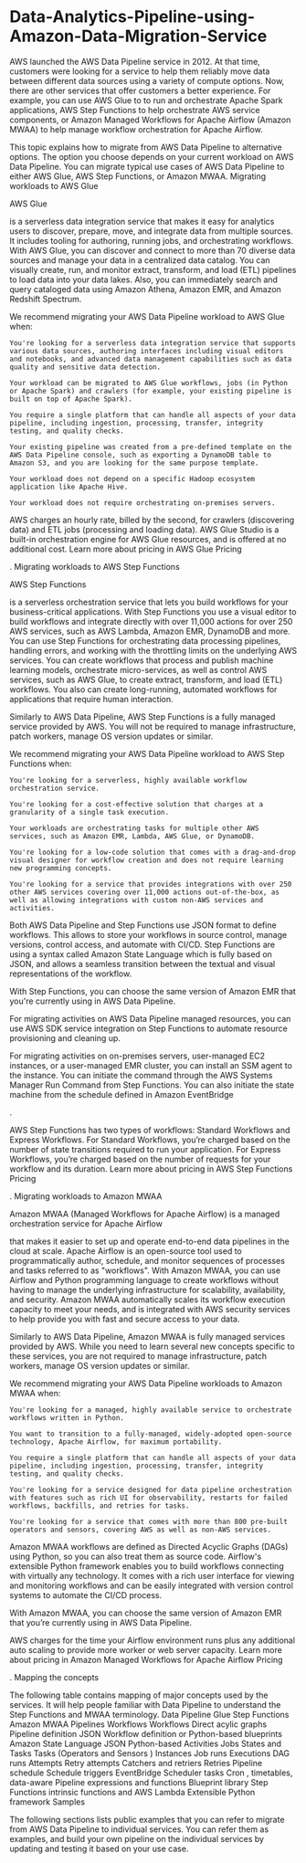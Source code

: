 # Data-Analytics-Pipeline-using-Amazon-Data-Migration-Service

AWS launched the AWS Data Pipeline service in 2012. At that time, customers were looking for a service to help them reliably move data between different data sources using a variety of compute options. Now, there are other services that offer customers a better experience. For example, you can use AWS Glue to to run and orchestrate Apache Spark applications, AWS Step Functions to help orchestrate AWS service components, or Amazon Managed Workflows for Apache Airflow (Amazon MWAA) to help manage workflow orchestration for Apache Airflow.

This topic explains how to migrate from AWS Data Pipeline to alternative options. The option you choose depends on your current workload on AWS Data Pipeline. You can migrate typical use cases of AWS Data Pipeline to either AWS Glue, AWS Step Functions, or Amazon MWAA.
Migrating workloads to AWS Glue

AWS Glue

is a serverless data integration service that makes it easy for analytics users to discover, prepare, move, and integrate data from multiple sources. It includes tooling for authoring, running jobs, and orchestrating workflows. With AWS Glue, you can discover and connect to more than 70 diverse data sources and manage your data in a centralized data catalog. You can visually create, run, and monitor extract, transform, and load (ETL) pipelines to load data into your data lakes. Also, you can immediately search and query cataloged data using Amazon Athena, Amazon EMR, and Amazon Redshift Spectrum.

We recommend migrating your AWS Data Pipeline workload to AWS Glue when:

    You're looking for a serverless data integration service that supports various data sources, authoring interfaces including visual editors and notebooks, and advanced data management capabilities such as data quality and sensitive data detection.

    Your workload can be migrated to AWS Glue workflows, jobs (in Python or Apache Spark) and crawlers (for example, your existing pipeline is built on top of Apache Spark).

    You require a single platform that can handle all aspects of your data pipeline, including ingestion, processing, transfer, integrity testing, and quality checks.

    Your existing pipeline was created from a pre-defined template on the AWS Data Pipeline console, such as exporting a DynamoDB table to Amazon S3, and you are looking for the same purpose template.

    Your workload does not depend on a specific Hadoop ecosystem application like Apache Hive.

    Your workload does not require orchestrating on-premises servers.

AWS charges an hourly rate, billed by the second, for crawlers (discovering data) and ETL jobs (processing and loading data). AWS Glue Studio is a built-in orchestration engine for AWS Glue resources, and is offered at no additional cost. Learn more about pricing in AWS Glue Pricing

.
Migrating workloads to AWS Step Functions

AWS Step Functions

is a serverless orchestration service that lets you build workflows for your business-critical applications. With Step Functions you use a visual editor to build workflows and integrate directly with over 11,000 actions for over 250 AWS services, such as AWS Lambda, Amazon EMR, DynamoDB and more. You can use Step Functions for orchestrating data processing pipelines, handling errors, and working with the throttling limits on the underlying AWS services. You can create workflows that process and publish machine learning models, orchestrate micro-services, as well as control AWS services, such as AWS Glue, to create extract, transform, and load (ETL) workflows. You also can create long-running, automated workflows for applications that require human interaction.

Similarly to AWS Data Pipeline, AWS Step Functions is a fully managed service provided by AWS. You will not be required to manage infrastructure, patch workers, manage OS version updates or similar.

We recommend migrating your AWS Data Pipeline workload to AWS Step Functions when:

    You're looking for a serverless, highly available workflow orchestration service.

    You're looking for a cost-effective solution that charges at a granularity of a single task execution.

    Your workloads are orchestrating tasks for multiple other AWS services, such as Amazon EMR, Lambda, AWS Glue, or DynamoDB.

    You're looking for a low-code solution that comes with a drag-and-drop visual designer for workflow creation and does not require learning new programming concepts.

    You're looking for a service that provides integrations with over 250 other AWS services covering over 11,000 actions out-of-the-box, as well as allowing integrations with custom non-AWS services and activities.

Both AWS Data Pipeline and Step Functions use JSON format to define workflows. This allows to store your workflows in source control, manage versions, control access, and automate with CI/CD. Step Functions are using a syntax called Amazon State Language which is fully based on JSON, and allows a seamless transition between the textual and visual representations of the workflow.

With Step Functions, you can choose the same version of Amazon EMR that you're currently using in AWS Data Pipeline.

For migrating activities on AWS Data Pipeline managed resources, you can use AWS SDK service integration on Step Functions to automate resource provisioning and cleaning up.

For migrating activities on on-premises servers, user-managed EC2 instances, or a user-managed EMR cluster, you can install an SSM agent to the instance. You can initiate the command through the AWS Systems Manager Run Command from Step Functions. You can also initiate the state machine from the schedule defined in Amazon EventBridge

.

AWS Step Functions has two types of workflows: Standard Workflows and Express Workflows. For Standard Workflows, you’re charged based on the number of state transitions required to run your application. For Express Workflows, you’re charged based on the number of requests for your workflow and its duration. Learn more about pricing in AWS Step Functions Pricing

.
Migrating workloads to Amazon MWAA

Amazon MWAA
(Managed Workflows for Apache Airflow) is a managed orchestration service for Apache Airflow

that makes it easier to set up and operate end-to-end data pipelines in the cloud at scale. Apache Airflow is an open-source tool used to programmatically author, schedule, and monitor sequences of processes and tasks referred to as "workflows". With Amazon MWAA, you can use Airflow and Python programming language to create workflows without having to manage the underlying infrastructure for scalability, availability, and security. Amazon MWAA automatically scales its workflow execution capacity to meet your needs, and is integrated with AWS security services to help provide you with fast and secure access to your data.

Similarly to AWS Data Pipeline, Amazon MWAA is fully managed services provided by AWS. While you need to learn several new concepts specific to these services, you are not required to manage infrastructure, patch workers, manage OS version updates or similar.

We recommend migrating your AWS Data Pipeline workloads to Amazon MWAA when:

    You're looking for a managed, highly available service to orchestrate workflows written in Python.

    You want to transition to a fully-managed, widely-adopted open-source technology, Apache Airflow, for maximum portability.

    You require a single platform that can handle all aspects of your data pipeline, including ingestion, processing, transfer, integrity testing, and quality checks.

    You're looking for a service designed for data pipeline orchestration with features such as rich UI for observability, restarts for failed workflows, backfills, and retries for tasks.

    You're looking for a service that comes with more than 800 pre-built operators and sensors, covering AWS as well as non-AWS services.

Amazon MWAA workflows are defined as Directed Acyclic Graphs (DAGs) using Python, so you can also treat them as source code. Airflow's extensible Python framework enables you to build workflows connecting with virtually any technology. It comes with a rich user interface for viewing and monitoring workflows and can be easily integrated with version control systems to automate the CI/CD process.

With Amazon MWAA, you can choose the same version of Amazon EMR that you’re currently using in AWS Data Pipeline.

AWS charges for the time your Airflow environment runs plus any additional auto scaling to provide more worker or web server capacity. Learn more about pricing in Amazon Managed Workflows for Apache Airflow Pricing

.
Mapping the concepts

The following table contains mapping of major concepts used by the services. It will help people familiar with Data Pipeline to understand the Step Functions and MWAA terminology.
Data Pipeline 	Glue 	Step Functions 	Amazon MWAA
Pipelines 	Workflows 	Workflows 	Direct acylic graphs
Pipeline definition JSON 	Workflow definition or Python-based blueprints 	Amazon State Language JSON 	Python-based
Activities 	Jobs 	States and Tasks 	Tasks
(Operators and Sensors
)
Instances 	Job runs 	Executions 	DAG runs
Attempts 	Retry attempts 	Catchers and retriers 	Retries
Pipeline schedule 	Schedule triggers 	EventBridge Scheduler tasks 	Cron
, timetables, data-aware
Pipeline expressions and functions 	Blueprint library 	Step Functions intrinsic functions and AWS Lambda 	Extensible Python framework
Samples

The following sections lists public examples that you can refer to migrate from AWS Data Pipeline to individual services. You can refer them as examples, and build your own pipeline on the individual services by updating and testing it based on your use case.
